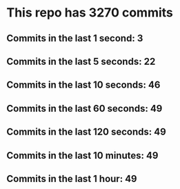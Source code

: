 # This repo has 3270 commits

## Commits in the last 1 second: 3
## Commits in the last 5 seconds: 22
## Commits in the last 10 seconds: 46
## Commits in the last 60 seconds: 49
## Commits in the last 120 seconds: 49
## Commits in the last 10 minutes: 49
## Commits in the last 1 hour: 49
